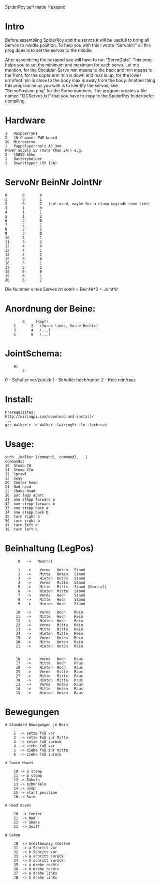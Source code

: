 SpiderRoy
self made Hexapod
# 	Intro

Before assembling SpiderRoy and the servos it will be usefull to bring all Servos to middle position.
To help you with this I wrote "ServoInit" all this prog does is to set the servos to the middle.

After assembling the hexapod you will have to run "ServoData". 
This prog helps you to set the minimum and maximum for each servo.
Let me mention, for the Shoulder-Servo min means to the back and min means to the front,
for the upper arm min is down and max is up,
for the lower arm/foot min is close to the body max is away from the body.
Another thing this program helps you with is to identify the servos, see "ServoPosition.png" for the Servo numbers.
The program creates a file named "I2CServos.txt" that you have to copy to the SpiderRoy folder befor compiling.

#	Hardware
	1	RaspberryPI
	2	16 Channel PWM board
	20 	Microservo
	1	Pappelsperrholz A3 3mm
	Power Supply 5V (more than 2A!) e.g. 
	2 	18650 Akku
	1	Batteryholder 
	1	Downstepper (5V 12A)

#	ServoNr		BeinNr		JointNr

	0		0		0
	1		0		1
	2		0		2	(not used, maybe for a clamp-upgrade some time)
	3		1		0
	4		1		1
	5		1		2
	6		2		0
	7		2		1
	8		2		2
	9		3		0
	10		3		1
	11		3		2
	12		4		0
	13		4		1
	14		4		2
	15		5		0
	16		5		1
	17		5		2
	18		6		0
	19		6		1
	20		6		2
	
Die	Nummer eines Servos ist somit = BeinNr*3 + JointNr
	
#	Anordnung der Beine:
	
			0     (Kopf)
		1		2   (Vorne links, Vorne Rechts)
		3		4   (...)
		5		6   (...)
		
#	JointSchema:
		01      
			2
  0 - Schulter  vor/zurück
  1 - Schulter  hoch/runter
  2 - Knie      rein/raus

# Install:

	Prerequisites:
	http://wiringpi.com/download-and-install/
	...
	gcc Walker.c -o Walker -lwiringPi -lm -lpthread
	
# Usage:
	
	sudo ./Walker [command1, command2, ..]
	commands:
	10	Stomp CW
	11	Stomp CCW
	12	Sprawl
	13	Sway
	20	Center head
	21	Nod head
	22	Shake head
	30	put legs apart
	31	one stepp forward a
	32	one stepp forward b
	33	one stepp back a
	34	one stepp back b
	35	turn right a
	36	turn right b
	37	turn left a
	38	turn left b

# Beinhaltung (LegPos)
		  
		  0   ->   Neutral
		  
		  1   ->   	Vorne	Unten	Stand 
		  2   ->   	Mitte	Unten	Stand 
		  3   ->   	Hinten	Unten	Stand 
		  4   ->   	Vorne	Mitte	Stand 
		  5   ->   	Mitte	Mitte	Stand (Neutral)
		  6   ->   	Hinten	Mitte	Stand 
		  7   ->   	Vorne	Hoch 	Stand 
		  8   ->   	Mitte	Hoch	Stand 
		  9   ->   	Hinten	Hoch	Stand 
		  
		 10   ->   	Vorne	Hoch 	Rein 
		 11   ->   	Mitte 	Hoch 	Rein 
		 12   ->   	Hinten	Hoch	Rein 
		 22   ->	Vorne	Mitte	Rein 
		 23   ->	Mitte	Mitte	Rein 
		 24   ->	Hinten 	Mitte	Rein 
		 19   ->   	Vorne 	Unten 	Rein 
		 20   ->   	Mitte 	Unten 	Rein  
		 21   ->   	Hinten 	Unten 	Rein

		 
		 16   ->   	Vorne 	Hoch 	Raus 
		 17   ->   	Mitte 	Hoch 	Raus 
		 18   ->   	Hinten 	Hoch 	Raus 
		 25   ->	Vorne	Mitte	Raus 
		 27   ->	Mitte	Mitte	Raus 
		 28   ->	Hinten	Mitte	Raus 
		 13   ->   	Vorne 	Unten 	Raus 
		 14   ->   	Mitte 	Unten 	Raus 
		 15   ->   	Hinten 	Unten 	Raus 

  
		 
# Bewegungen

	# Standard Bewegungen je Bein
	
		1  -> setze fuß vor
		2  -> setze Fuß zur Mitte
		3  -> setze fuß zurück
		4  -> ziehe fuß vor
		5  -> ziehe fuß zur mitte
		6  -> ziehe fuß zurück
		
	# Dance Moves
	
		10 -> a stomp
		11 -> b stomp
		12 -> Räkeln
		13 -> schunkeln
		14 -> Jump
		15 -> start position
		16 -> Swim

	# Head moves
	
		20  -> Center
		21  -> Nod 
		22  -> Shake 
		23  -> Sniff 
	
	# Gehen
	
		30  -> breitbeinig stellen
		31  -> a Schritt vor
		32  -> b Schritt vor
		33  -> a schritt zurück
		34  -> b schritt zurück
		35  -> a drehe rechts
		36  -> b drehe rechts
		37  -> a drehe links
		38  -> b drehe links
		 
